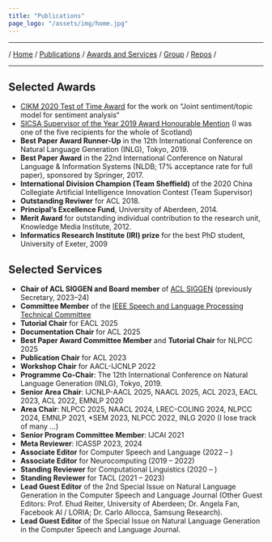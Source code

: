 ```yaml
---
title: "Publications"
page_logo: "/assets/img/home.jpg"
---
```


***

/ [Home](./index.md) / [Publications](./publication.md) /  [Awards and Services](./award-service.md) / [Group](./group.md) / [Repos](./repo.md) / 

***

## Selected Awards

* [CIKM 2020 Test of Time Award](http://cikmconference.org/cikmToTA.html) for the work on “Joint sentiment/topic model for sentiment analysis“ 
* [SICSA Supervisor of the Year 2019 Award Honourable Mention](https://www.sicsa.ac.uk/news/congratulations-to-sicsa-supervisor-of-the-year-2019/) (I was one of the five recipients for the whole of Scotland)
* <b>Best Paper Award Runner-Up</b> in the 12th International Conference on Natural Language Generation (INLG), Tokyo, 2019.
* <b>Best Paper Award</b> in the 22nd International Conference on Natural Language & Information Systems (NLDB; 17% acceptance rate for full paper), sponsored by Springer, 2017.
* <b>International Division Champion (Team Sheffield)</b> of the 2020 China Collegiate Artificial Intelligence Innovation Contest (Team Supervisor)
* <b>Outstanding Reviwer</b> for ACL 2018. 
* <b>Principal’s Excellence Fund</b>, University of Aberdeen, 2014.
* <b>Merit Award</b> for outstanding individual contribution to the research unit, Knowledge Media Institute, 2012.
* <b>Informatics Research Institute (IRI) prize</b> for the best PhD student, University of Exeter, 2009


##  Selected Services

* <b> Chair of ACL SIGGEN and Board member</b> of [ACL SIGGEN](https://aclweb.org/aclwiki/SIGGEN)  (previously Secretary, 2023–24) 
* <b>Committee Member</b> of the [IEEE Speech and Language Processing Technical Committee](https://signalprocessingsociety.org/community-involvement/speech-and-language-processing)  
* <b>Tutorial Chair</b> for EACL 2025  
* <b>Documentation Chair</b> for ACL 2025   
* <b>Best Paper Award Committee Member</b> and <b>Tutorial Chair</b> for NLPCC 2025 
* <b>Publication Chair</b> for ACL 2023  
* <b>Workshop Chair</b> for AACL-IJCNLP 2022  
* <b>Programme Co-Chair</b>: The 12th International Conference on Natural Language Generation (INLG), Tokyo, 2019.
* <b>Senior Area Chair</b>: IJCNLP-AACL 2025, NAACL 2025, ACL 2023, EACL 2023, ACL 2022, EMNLP 2020  
* <b>Area Chair</b>: NLPCC 2025, NAACL 2024, LREC-COLING 2024, NLPCC 2024, EMNLP 2021, *SEM 2023, NLPCC 2022, INLG 2020 (I lose track of many ...)  
* <b>Senior Program Committee Member</b>: IJCAI 2021  
* <b>Meta Reviewer</b>: ICASSP 2023, 2024  
* <b>Associate Editor</b> for Computer Speech and Language (2022 – )
* <b>Associate Editor</b> for Neurocomputing (2019 – 2022)
* <b>Standing Reviewer</b> for Computational Linguistics (2020 – )
* <b>Standing Reviewer</b> for TACL (2021 – 2023)
* <b>Lead Guest Editor</b> of the 2nd Special Issue on Natural Language Generation in the Computer Speech and Language Journal (Other Guest Editors: Prof. Ehud Reiter, University of Aberdeen; Dr. Angela Fan, Facebook AI / LORIA; Dr. Carlo Allocca, Samsung Research).
* <b>Lead Guest Editor</b> of the Special Issue on Natural Language Generation in the Computer Speech and Language Journal.

